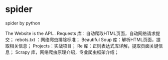 # spider
spider by python

The Website is the API...
Requests 库：自动爬取HTML页面，自动网络请求提交；
rebots.txt ：网络爬虫排除标准；
Beautiful Soup 库：解析HTML页面，提取相关信息；
Projects：实战项目；
Re 库：正则表达式库详解，提取页面关键信息；
Scrapy 库，网络爬虫原理介绍，专业爬虫框架介绍；

